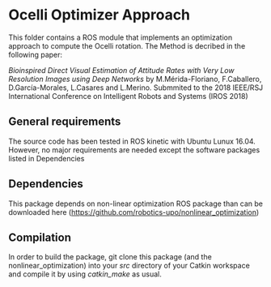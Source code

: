 # Ocelli Optimizer Approach
This folder contains a ROS module that implements an optimization approach to compute the Ocelli rotation. The Method is decribed in the following paper:

*Bioinspired Direct Visual Estimation of Attitude Rates with Very Low Resolution Images using Deep Networks* by M.Mérida-Floriano, F.Caballero, D.García-Morales, L.Casares and L.Merino. Submmited to the 2018 IEEE/RSJ International Conference on Intelligent Robots and Systems (IROS 2018) 

## General requirements
The source code has been tested in ROS kinetic with Ubuntu Lunux 16.04. However, no major requirements are needed except the software packages listed in Dependencies 

## Dependencies
This package depends on non-linear optimization ROS package than can be downloaded here (https://github.com/robotics-upo/nonlinear_optimization) 

## Compilation
In order to build the package, git clone this package (and the nonlinear_optimization) into your *src* directory of your Catkin workspace and compile it by using *catkin_make* as usual.
